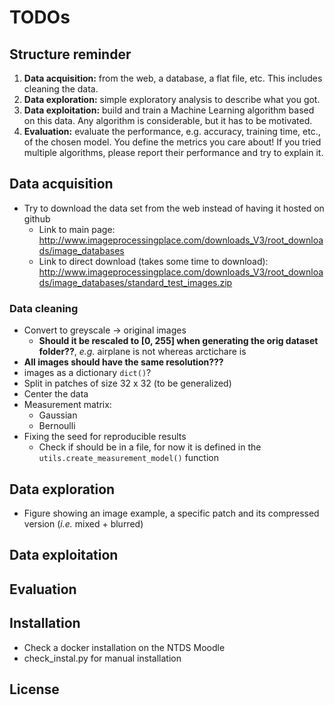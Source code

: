 # TODOs

## Structure reminder
  1. **Data acquisition:** from the web, a database, a flat file, etc. This includes cleaning the data.
  2. **Data exploration:** simple exploratory analysis to describe what you got.
  3. **Data exploitation:** build and train a Machine Learning algorithm based on this data. Any algorithm is considerable, but it has to be motivated.
  4. **Evaluation:** evaluate the performance, e.g. accuracy, training time, etc., of the chosen model. You define the metrics you care about! If you tried multiple algorithms, please report their performance and try to explain it.


## Data acquisition
  - Try to download the data set from the web instead of having it hosted on github
    - Link to main page: http://www.imageprocessingplace.com/downloads_V3/root_downloads/image_databases
    - Link to direct download (takes some time to download): http://www.imageprocessingplace.com/downloads_V3/root_downloads/image_databases/standard_test_images.zip

### Data cleaning
  - Convert to greyscale -> original images
    - **Should it be rescaled to [0, 255] when generating the orig dataset folder??**, *e.g.* airplane is not whereas arctichare is
  - **All images should have the same resolution???**
  - images as a dictionary `dict()`?
  - Split in patches of size 32 x 32 (to be generalized)
  - Center the data
  - Measurement matrix:
    - Gaussian
    - Bernoulli
  - Fixing the seed for reproducible results
    - Check if should be in a file, for now it is defined in the `utils.create_measurement_model()` function


## Data exploration
  - Figure showing an image example, a specific patch and its compressed version (*i.e.* mixed + blurred)

## Data exploitation


## Evaluation

## Installation
  - Check a docker installation on the NTDS Moodle
  - check_instal.py for manual installation

## License

